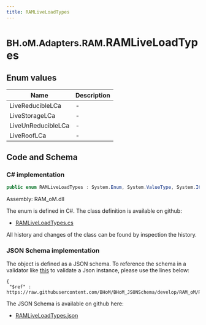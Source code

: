 ```yaml
---
title: RAMLiveLoadTypes
---
```


# <small>BH.oM.Adapters.RAM.</small>**RAMLiveLoadTypes**



## Enum values

| Name            | Description                                                    |
|-----------------|----------------------------------------------------------------|
| LiveReducibleLCa |  -  |
| LiveStorageLCa |  -  |
| LiveUnReducibleLCa |  -  |
| LiveRoofLCa |  -  |


## Code and Schema

### C# implementation

``` C# title="C#"
public enum RAMLiveLoadTypes : System.Enum, System.ValueType, System.IComparable, System.ISpanFormattable, System.IFormattable, System.IConvertible
```

Assembly: RAM_oM.dll

The enum is defined in C#. The class definition is available on github:

- [RAMLiveLoadTypes.cs](https://github.com/BHoM/RAM_Toolkit/blob/develop/RAM_oM/Enums\RAMLoadCases.cs)

All history and changes of the class can be found by inspection the history.
### JSON Schema implementation

The object is defined as a JSON schema. To reference the schema in a validator like [this](https://www.jsonschemavalidator.net/) to validate a Json instance, please use the lines below:

``` { .json .copy .select } title="JSON Schema"
{
 "$ref" : https://raw.githubusercontent.com/BHoM/BHoM_JSONSchema/develop/RAM_oM/RAMLiveLoadTypes.json}
```

The JSON Schema is available on github here:

- [RAMLiveLoadTypes.json](https://github.com/BHoM/BHoM_JSONSchema/blob/develop/RAM_oM/RAMLiveLoadTypes.json)
